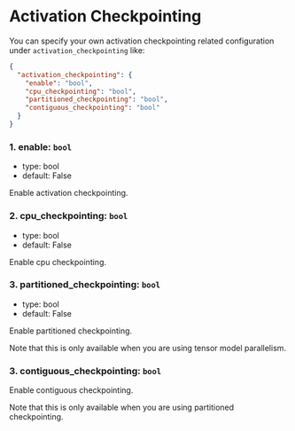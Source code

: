 # Activation Checkpointing
You can specify your own activation checkpointing related configuration under `activation_checkpointing` like:

```json
{
  "activation_checkpointing": {
    "enable": "bool",
    "cpu_checkpointing": "bool",
    "partitioned_checkpointing": "bool",
    "contiguous_checkpointing": "bool"
  }
}
```
### 1. enable: `bool`
- type: bool
- default: False

Enable activation checkpointing.

### 2. cpu_checkpointing: `bool`
- type: bool
- default: False

Enable cpu checkpointing.

### 3. partitioned_checkpointing: `bool`
- type: bool
- default: False

Enable partitioned checkpointing.

Note that this is only available when you are using tensor model parallelism.

### 3. contiguous_checkpointing: `bool`

Enable contiguous checkpointing.

Note that this is only available when you are using partitioned checkpointing.

